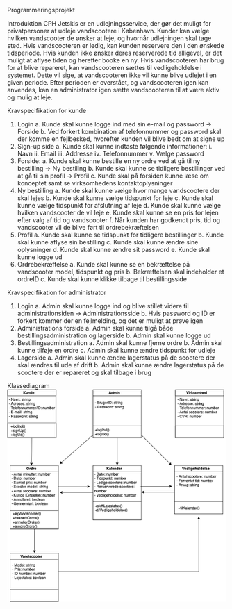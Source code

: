 Programmeringsprojekt

Introduktion
CPH Jetskis er en udlejningsservice, der gør det muligt for privatpersoner at udleje
vandscootere i København. Kunder kan vælge hvilken vandscooter de ønsker at leje, og
hvornår udlejningen skal tage sted. Hvis vandscooteren er ledig, kan kunden reservere den i
den ønskede tidsperiode. Hvis kunden ikke ønsker deres reserverede tid alligevel, er det muligt
at aflyse tiden og herefter booke en ny.
Hvis vandscooteren har brug for at blive repareret, kan vandscooteren sættes til vedligeholdelse
i systemet. Dette vil sige, at vandscooteren ikke vil kunne blive udlejet i en given periode. Efter
perioden er overstået, og vandscooteren igen kan anvendes, kan en administrator igen sætte
vandscooteren til at være aktiv og mulig at leje.


Kravspecifikation for kunde
1. Login
  a. Kunde skal kunne logge ind med sin e-mail og password → Forside
  b. Ved forkert kombination af telefonnummer og password skal der komme en fejlbesked, hvorefter kunden vil blive bedt om at signe up
2. Sign-up side
  a. Kunde skal kunne indtaste følgende informationer:
  i. Navn
  ii. Email
  iii. Addresse
  iv. Telefonnummer
  v. Vælge password
3. Forside:
  a. Kunde skal kunne bestille en ny ordre ved at gå til ny bestilling → Ny bestiling
  b. Kunde skal kunne se tidligere bestillinger ved at gå til sin profil → Profil
  c. Kunde skal på forsiden kunne læse om konceptet samt se virksomhedens kontaktoplysninger
4. Ny bestilling
  a. Kunde skal kunne vælge hvor mange vandscootere der skal lejes
  b. Kunde skal kunne vælge tidspunkt for leje
  c. Kunde skal kunne vælge tidspunkt for afslutning af leje
  d. Kunde skal kunne vælge hvilken vandscooter de vil leje
  e. Kunde skal kunne se en pris for lejen efter valg af tid og vandscooter
  f. Når kunden har godkendt pris, tid og vandscooter vil de blive ført til ordrebekræftelsen
5. Profil
  a. Kunde skal kunne se tidspunkt for tidligere bestillinger
  b. Kunde skal kunne aflyse sin bestilling
  c. Kunde skal kunne ændre sine oplysninger
  d. Kunde skal kunne ændre sit password
  e. Kunde skal kunne logge ud
6. Ordrebekræftelse
  a. Kunde skal kunne se en bekræftelse på vandscooter model, tidspunkt og pris
  b. Bekræftelsen skal indeholder et ordreID
  c. Kunde skal kunne klikke tilbage til bestillingsside





Kravspecifikation for administrator
1. Login
  a. Admin skal kunne logge ind og blive stillet videre til administrationsiden → Administrationsside
  b. Hvis password og ID er forkert kommer der en fejlmelding, og det er muligt at prøve igen
  2. Administrations forside
  a. Admin skal kunne tilgå både bestillingsadministration og lagerside
  b. Admin skal kunne logge ud
3. Bestillingsadministration
  a. Admin skal kunne fjerne ordre
  b. Admin skal kunne tilføje en ordre
  c. Admin skal kunne ændre tidspunkt for udleje
4. Lagerside
  a. Admin skal kunne ændre lagerstatus på de scootere der skal ændres til ude af drift
  b. Admin skal kunne ændre lagerstatus på de scootere der er repareret og skal tilbage i brug
  
  
  
Klassediagram
![alt text](https://github.com/Mikkel0608/CPH-Jetskis/blob/master/CPHJetskis.drawio-4.png)


